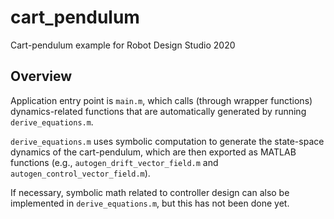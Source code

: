 # cart_pendulum
Cart-pendulum example for Robot Design Studio 2020

## Overview
Application entry point is `main.m`, which calls (through wrapper functions) dynamics-related functions that are automatically generated by running `derive_equations.m`.

`derive_equations.m` uses symbolic computation to generate the state-space dynamics of the cart-pendulum, which are then exported as MATLAB functions (e.g., `autogen_drift_vector_field.m` and `autogen_control_vector_field.m`).

If necessary, symbolic math related to controller design can also be implemented in `derive_equations.m`, but this has not been done yet.

